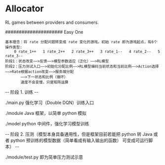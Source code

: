 # Allocator
RL games between providers and consumers.


##################### Easy One

    基本理念：将 rate 分配问题转变成 rate 变化的游戏。初始 rate 即为游戏起点，有6个操作类型:
        0 rate_1++   1 rate_2++   2 rate_3++   3 rate_1--   4 rate_2--   5 rate_3--
    阶段1：状态改变——>反馈——>模型参数适应（泛化）——>RL模型
    阶段2：压力测试入口——>初始化分配比例——>RL模型编码当前状态和当前比例——>Action选择——>Rate根据action改变——>服务端分配
           ——>下一状态和比例（循环）
           速度不会变慢，只是矩阵运算


-- 阶段 1. 训练 --

./main.py 强化学习（Double DQN）训练入口

./module Java 框架，以简单 python 模拟

./model python 中间件，强化学习模型训练

-- 阶段 2. 压测（模型本身具备通用性，但是框架目前若能把 python 转 Java 或者 python 预训练的模型数据（简单看成有输入输出的函数）
可变成可运行脚本） --

./module/test.py 即为简单压力测试示意
